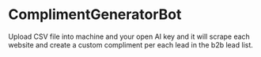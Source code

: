 # ComplimentGeneratorBot
Upload CSV file into machine and your open AI key and it will scrape each website and create a custom compliment per each lead in the b2b lead list. 
